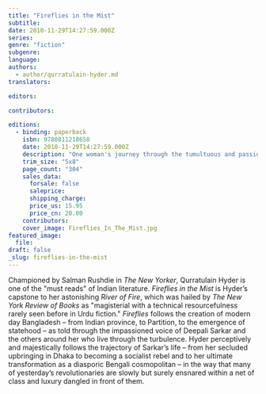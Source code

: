 ```yaml
---
title: "Fireflies in the Mist"
subtitle:
date: 2010-11-29T14:27:59.000Z
series:
genre: "fiction"
subgenre:
language:
authors:
  - author/qurratulain-hyder.md
translators:

editors:

contributors:

editions:
  - binding: paperback
    isbn: 9780811218658
    date: 2010-11-29T14:27:59.000Z
    description: "One woman's journey through the tumultuous and passionate birth of a new nation. "
    trim_size: "5x8"
    page_count: "304"
    sales_data:
      forsale: false
      saleprice:
      shipping_charge:
      price_us: 15.95
      price_cn: 20.00
    contributors:
    cover_image: Fireflies_In_The_Mist.jpg
featured_image:
  file:
draft: false
_slug: fireflies-in-the-mist
---
```


Championed by Salman Rushdie in _The New Yorker_, Qurratulain Hyder is one of the "must reads" of Indian literature. _Fireflies in the Mist_ is Hyder’s capstone to her astonishing _River of Fire_, which was hailed by _The New York Review of Books_ as "magisterial with a technical resourcefulness rarely seen before in Urdu fiction." _Fireflies_ follows the creation of modern day Bangladesh – from Indian province, to Partition, to the emergence of statehood – as told through the impassioned voice of Deepali Sarkar and the others around her who live through the turbulence. Hyder perceptively and majestically follows the trajectory of Sarkar’s life – from her secluded upbringing in Dhaka to becoming a socialist rebel and to her ultimate transformation as a diasporic Bengali cosmopolitan – in the way that many of yesterday’s revolutionaries are slowly but surely ensnared within a net of class and luxury dangled in front of them.

